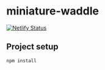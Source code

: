 # miniature-waddle
[![Netlify Status](https://api.netlify.com/api/v1/badges/095ef182-d013-4906-9ae5-a9cd57cc3ee5/deploy-status)](https://app.netlify.com/sites/quizzical-ride-87c9cd/deploys)

## Project setup
```
npm install
```
